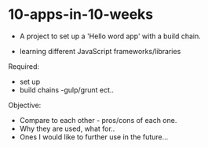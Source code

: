 # 10-apps-in-10-weeks

- A project to set up a 'Hello word app' with a build chain.

- learning different JavaScript frameworks/libraries 
 
 Required: 
 - set up 
 - build chains
 -gulp/grunt ect..
 
 Objective: 
- Compare to each other - pros/cons of each one.
- Why they are used, what for..
- Ones I would like to further use in the future... 
